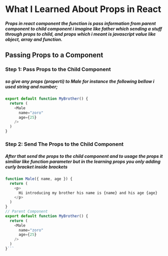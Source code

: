 # What I Learned About Props in React 
  ##### Props in react component the function is pass information from parent component to child component i imagine like father which sending a stuff through props to child, and props which i meant is javascript value like object, array and function.

## Passing Props to a Component

### Step 1: Pass Props to the Child Component
##### so give any props (properti) to Male for instance the following bellow i used string and number;

``` js // Parent Component
export default function MyBrother() {
  return (
    <Male
      name="zoro"
      age={25}
    />
  )
}
```
### Step 2: Send The Props to the Child Component
##### After that send the props to the child component and to usage the props it similiar like function parameter but in the learning props you only adding curly bracket inside brackets

``` js // Child Component
function Male({ name, age }) {
  return (
    <p>
      Hi introducing my brother his name is {name} and his age {age}
    </p>
  )
}
// Parent Component
export default function MyBrother() {
  return (
    <Male
      name="zoro"
      age={25}
    />
  )
}```

